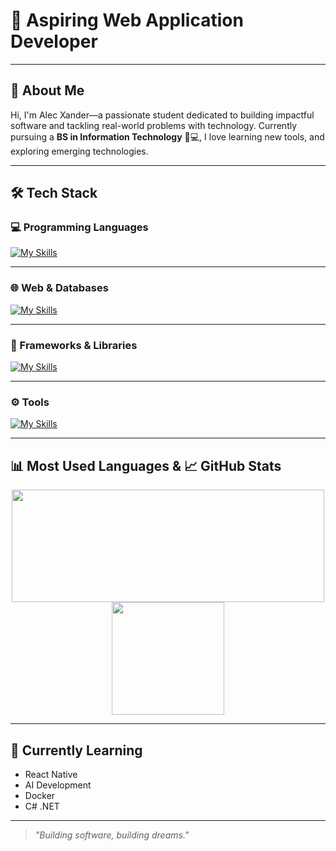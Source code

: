 # 👋 Aspiring Web Application Developer

---

## 🚀 About Me

Hi, I'm Alec Xander—a passionate student dedicated to building impactful software and tackling real-world problems with technology. Currently pursuing a **BS in Information Technology** 📝💻, I love learning new tools, and exploring emerging technologies.

---

## 🛠️ Tech Stack

### 💻 Programming Languages
[![My Skills](https://skillicons.dev/icons?i=java,js,php,python,ts,nodejs)](https://skillicons.dev)

---

### 🌐 Web & Databases
[![My Skills](https://skillicons.dev/icons?i=html,css,mysql,mongodb)](https://skillicons.dev)

---

### 🎯 Frameworks & Libraries
[![My Skills](https://skillicons.dev/icons?i=react,bootstrap,tailwind,spring,django,express)](https://skillicons.dev)

---

### ⚙️ Tools
[![My Skills](https://skillicons.dev/icons?i=figma,git,postman)](https://skillicons.dev)

---

## 📊 Most Used Languages  &  📈 GitHub Stats 

<p align="center">
   <img src="https://github-readme-stats.vercel.app/api/top-langs/?username=alecxander567&layout=compact&theme=radical" height="180em" width="500"/>
  <img src="https://github-readme-stats.vercel.app/api?username=alecxander567&theme=algolia&show_icons=true&hide=prs,issues" height="180em" />
</p>

---

## 🌱 Currently Learning

- React Native
- AI Development
- Docker
- C# .NET 

---

> _"Building software, building dreams."_
